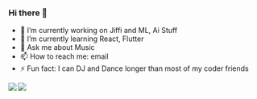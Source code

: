 ### Hi there 👋

- 🔭 I’m currently working on Jiffi and ML, Ai Stuff
- 🌱 I’m currently learning React, Flutter
- 💬 Ask me about Music
- 📫 How to reach me: email
- ⚡ Fun fact: I can DJ and Dance longer than most of my coder friends

<a href="https://github.com/nsanirudh">
  <img align="left" src="https://github-readme-stats.vercel.app/api/top-langs/?username=nsanirudh&title_color=ffffff&text_color=ffffff&bg_color=0F2027" />
</a>
<a href="https://github.com/nsanirudh">
  <img align="left" src="https://github-readme-stats.vercel.app/api?username=nsanirudh&&show_icons=true&title_color=ffffff&icon_color=ffffff&text_color=ffffff&bg_color=0F2027" />
</a>
